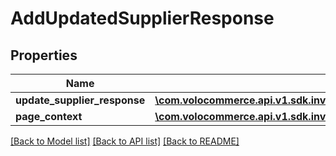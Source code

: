 # AddUpdatedSupplierResponse

## Properties
Name | Type | Description | Notes
------------ | ------------- | ------------- | -------------
**update_supplier_response** | [**\com.volocommerce.api.v1.sdk.invoker\com.volocommerce.api.v1.sdk.model\SupplierResponseBean[]**](SupplierResponseBean.md) |  | [optional] 
**page_context** | [**\com.volocommerce.api.v1.sdk.invoker\com.volocommerce.api.v1.sdk.model\PageContext**](PageContext.md) |  | [optional] 

[[Back to Model list]](../README.md#documentation-for-models) [[Back to API list]](../README.md#documentation-for-api-endpoints) [[Back to README]](../README.md)


